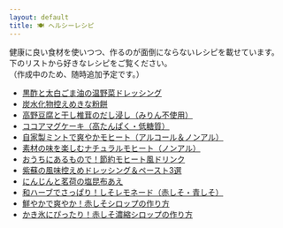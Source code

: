 ```yaml
---
layout: default
title: 🍽️ ヘルシーレシピ
---
```


健康に良い食材を使いつつ、作るのが面倒にならないレシピを載せています。  
下のリストから好きなレシピをご覧ください。  
（作成中のため、随時追加予定です。）

- [黒酢と太白ごま油の温野菜ドレッシング](warm-veggie-dressing1)
- [炭水化物控えめきな粉餅](kinako-mochi)
- [高野豆腐と干し椎茸のだし浸し（みりん不使用）](steamed-tofu-shiitake-dashi)
- [ココアマグケーキ（高たんぱく・低糖質）](cocoa-mugcake)
- [自家製ミントで爽やかモヒート（アルコール＆ノンアル）](mojito_freshmint)
- [素材の味を楽しむナチュラルモヒート（ノンアル）](mojito_natural_style)
- [おうちにあるもので！節約モヒート風ドリンク](mojito_economy_version)
- [紫蘇の風味控えめドレッシング＆ペースト3選](shiso_dressing_set)
- [にんじんと茗荷の塩昆布あえ](carrot-myoga-saltkombu)
- [和ハーブでさっぱり！しそレモネード（赤しそ・青しそ）](shiso_lemonade.md)
- [鮮やかで爽やか！赤しそシロップの作り方](shiso_syrup.md)
- [かき氷にぴったり！赤しそ濃縮シロップの作り方](shiso_kakigori_syrup.md)
